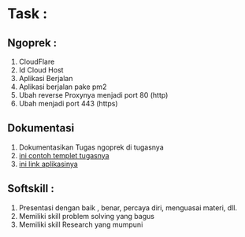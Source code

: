 # Task :

## Ngoprek :
1. CloudFlare
2. Id Cloud Host
3. Aplikasi Berjalan
4. Aplikasi berjalan pake pm2
5. Ubah reverse Proxynya menjadi port 80 (http)
6. Ubah menjadi port 443 (https)

## Dokumentasi
1. Dokumentasikan Tugas ngoprek di tugasnya
2. [ini contoh templet tugasnya](https://github.com/dumbwaysdev/dumbways-report)
3. [ini link aplikasinya](https://github.com/dumbwaysdev/wayshub-frontend)

## Softskill :
1. Presentasi dengan baik , benar, percaya diri, menguasai materi, dll.
2. Memiliki skill problem solving yang bagus
3. Memiliki skill Research yang mumpuni



